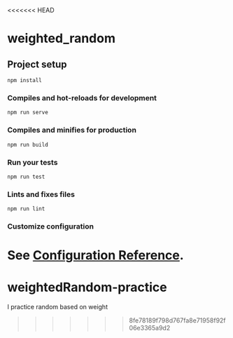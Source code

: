 <<<<<<< HEAD
# weighted_random

## Project setup
```
npm install
```

### Compiles and hot-reloads for development
```
npm run serve
```

### Compiles and minifies for production
```
npm run build
```

### Run your tests
```
npm run test
```

### Lints and fixes files
```
npm run lint
```

### Customize configuration
See [Configuration Reference](https://cli.vuejs.org/config/).
=======
# weightedRandom-practice
I practice random based on weight
>>>>>>> 8fe78189f798d767fa8e71958f92f06e3365a9d2
